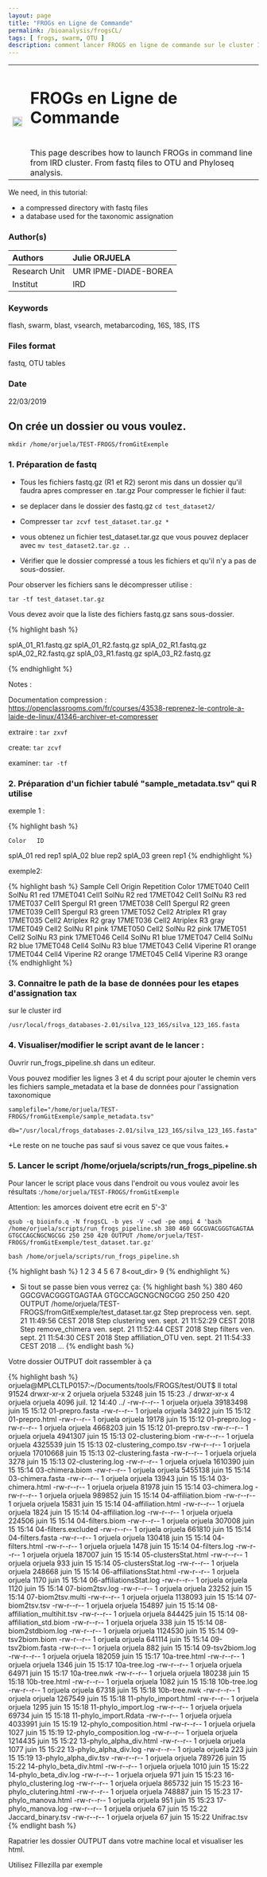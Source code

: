 ```yaml
---
layout: page
title: "FROGs en Ligne de Commande"
permalink: /bioanalysis/frogsCL/
tags: [ frogs, swarm, OTU ]
description: comment lancer FROGS en ligne de commande sur le cluster IRD
---
```

<table class="table-contact">
<tr>
<td><img width="100%" src="{{ site.url }}/images/trainings-linux.png" alt="" />
</td>
<td>
<h1> FROGs en Ligne de Commande</h1><br />
This page describes how to launch FROGs in command line from IRD cluster. From fastq files to OTU and Phyloseq analysis.
</td>
</tr>
</table>


We need, in this tutorial:
* a compressed directory with fastq files
* a database used for the taxonomic assignation


### Author(s)

| Authors  | Julie ORJUELA  |
| :------------- | :------------- |
| Research Unit | UMR IPME-DIADE-BOREA   |
| Institut |  IRD |

### Keywords
flash, swarm, blast, vsearch, metabarcoding, 16S, 18S, ITS

### Files format
fastq, OTU tables

### Date
22/03/2019


## On crée un dossier ou vous voulez.

`mkdir /home/orjuela/TEST-FROGS/fromGitExemple`


### 1. Préparation de fastq

* Tous les fichiers fastq.gz (R1 et R2) seront mis dans un dossier qu'il faudra apres compresser en .tar.gz
Pour compresser le fichier il faut:


- se deplacer dans le dossier des fastq.gz
`cd test_dataset2/`

- Compresser 
`tar zcvf test_dataset.tar.gz * `

- vous obtenez un fichier test_dataset.tar.gz que vous pouvez deplacer avec
`mv test_dataset2.tar.gz .. `

* Vérifier que le dossier compressé a tous les fichiers et qu'il n'y a pas de sous-dossier.

Pour observer les fichiers sans le décompresser utilise :

`tar -tf test_dataset.tar.gz`

Vous devez avoir que la liste des fichiers fastq.gz sans sous-dossier.

{% highlight bash %}

splA_01_R1.fastq.gz
splA_01_R2.fastq.gz
splA_02_R1.fastq.gz
splA_02_R2.fastq.gz
splA_03_R1.fastq.gz
splA_03_R2.fastq.gz

{% endhighlight %}

Notes :

Documentation compression : https://openclassrooms.com/fr/courses/43538-reprenez-le-controle-a-laide-de-linux/41346-archiver-et-compresser

extraire : `tar zxvf`

create:   `tar zcvf`

examiner: `tar -tf`

### 2. Préparation d'un fichier tabulé "sample_metadata.tsv" qui R utilise

exemple 1 :

{% highlight bash %}

	Color	ID
splA_01 red	rep1
splA_02	blue	rep2
splA_03	green	rep1
{% endhighlight %}

exemple2:

{% highlight bash %}
Sample	Cell	Origin	Repetition	Color
17MET040	Cell1	SolNu	R1	red
17MET041	Cell1	SolNu	R2	red
17MET042	Cell1	SolNu	R3	red
17MET037	Cell1	Spergul	R1	green
17MET038	Cell1	Spergul	R2	green
17MET039	Cell1	Spergul	R3	green
17MET052	Cell2	Atriplex	R1	gray
17MET035	Cell2	Atriplex	R2	gray
17MET036	Cell2	Atriplex	R3	gray
17MET049	Cell2	SolNu	R1	pink
17MET050	Cell2	SolNu	R2	pink
17MET051	Cell2	SolNu	R3	pink
17MET046	Cell4	SolNu	R1	blue
17MET047	Cell4	SolNu	R2	blue
17MET048	Cell4	SolNu	R3	blue
17MET043	Cell4	Viperine	R1	orange
17MET044	Cell4	Viperine	R2	orange
17MET045	Cell4	Viperine	R3	orange
{% endhighlight %}


### 3. Connaitre le path de la base de données pour les etapes d'assignation tax

sur le cluster ird

`/usr/local/frogs_databases-2.01/silva_123_16S/silva_123_16S.fasta`


### 4. Visualiser/modifier le script avant de le lancer :

Ouvrir run_frogs_pipeline.sh dans un editeur.

Vous pouvez modifier les lignes 3 et 4 du script pour ajouter le chemin vers les fichiers sample_metadata et la base de données pour l'assignation taxonomique

`samplefile="/home/orjuela/TEST-FROGS/fromGitExemple/sample_metadata.tsv"`

`db="/usr/local/frogs_databases-2.01/silva_123_16S/silva_123_16S.fasta" `

+Le reste on ne touche pas sauf si vous savez ce que vous faites.+


### 5. Lancer le script /home/orjuela/scripts/run_frogs_pipeline.sh

Pour lancer le script place vous dans l'endroit ou vous voulez avoir les résultats :`/home/orjuela/TEST-FROGS/fromGitExemple`

Attention: les amorces doivent etre ecrit en 5'-3' 

`qsub -q bioinfo.q -N frogsCL -b yes -V -cwd -pe ompi 4 'bash /home/orjuela/scripts/run_frogs_pipeline.sh 380 460 GGCGVACGGGTGAGTAA GTGCCAGCNGCNGCGG 250 250 420 OUTPUT /home/orjuela/TEST-FROGS/fromGitExemple/test_dataset.tar.gz'`

`bash /home/orjuela/scripts/run_frogs_pipeline.sh`

{% highlight bash %}
1<minAmpliconSize>
2<maxAmpliconSize>
3<fivePrimPrimer>
4<threePrimPrimer>
5<R1size>
6<R2size>
7<expectedAmpliconSize>
8<out_dir>
9<datasetTarGz>
{% endhighlight %}

- Si tout se passe bien vous verrez ça:
{% highlight bash %}
380
460
GGCGVACGGGTGAGTAA
GTGCCAGCNGCNGCGG
250
250
420
OUTPUT
/home/orjuela/TEST-FROGS/fromGitExemple/test_dataset.tar.gz
Step preprocess ven. sept. 21 11:49:56 CEST 2018
Step clustering ven. sept. 21 11:52:29 CEST 2018
Step remove_chimera ven. sept. 21 11:52:44 CEST 2018
Step filters ven. sept. 21 11:54:30 CEST 2018
Step affiliation_OTU ven. sept. 21 11:54:33 CEST 2018 ...
{% endlight bash %}

Votre dossier OUTPUT doit rassembler à ça

{% highlight bash %}
orjuela@MPLCLTLP0157:~/Documents/tools/FROGS/test/OUT$ ll
total 91524
drwxr-xr-x 2 orjuela orjuela    53248 juin  15 15:23 ./
drwxr-xr-x 4 orjuela orjuela     4096 juil. 12 14:40 ../
-rw-r--r-- 1 orjuela orjuela 39183498 juin  15 15:12 01-prepro.fasta
-rw-r--r-- 1 orjuela orjuela    34922 juin  15 15:12 01-prepro.html
-rw-r--r-- 1 orjuela orjuela    19178 juin  15 15:12 01-prepro.log
-rw-r--r-- 1 orjuela orjuela  4668203 juin  15 15:12 01-prepro.tsv
-rw-r--r-- 1 orjuela orjuela  4941307 juin  15 15:13 02-clustering.biom
-rw-r--r-- 1 orjuela orjuela  4325539 juin  15 15:13 02-clustering_compo.tsv
-rw-r--r-- 1 orjuela orjuela 17010668 juin  15 15:13 02-clustering.fasta
-rw-r--r-- 1 orjuela orjuela     3278 juin  15 15:13 02-clustering.log
-rw-r--r-- 1 orjuela orjuela  1610390 juin  15 15:14 03-chimera.biom
-rw-r--r-- 1 orjuela orjuela  5455138 juin  15 15:14 03-chimera.fasta
-rw-r--r-- 1 orjuela orjuela    13943 juin  15 15:14 03-chimera.html
-rw-r--r-- 1 orjuela orjuela    81978 juin  15 15:14 03-chimera.log
-rw-r--r-- 1 orjuela orjuela   989852 juin  15 15:14 04-affiliation.biom
-rw-r--r-- 1 orjuela orjuela    15831 juin  15 15:14 04-affiliation.html
-rw-r--r-- 1 orjuela orjuela     1824 juin  15 15:14 04-affiliation.log
-rw-r--r-- 1 orjuela orjuela   224506 juin  15 15:14 04-filters.biom
-rw-r--r-- 1 orjuela orjuela   307008 juin  15 15:14 04-filters.excluded
-rw-r--r-- 1 orjuela orjuela   661810 juin  15 15:14 04-filters.fasta
-rw-r--r-- 1 orjuela orjuela   130418 juin  15 15:14 04-filters.html
-rw-r--r-- 1 orjuela orjuela     1478 juin  15 15:14 04-filters.log
-rw-r--r-- 1 orjuela orjuela   187007 juin  15 15:14 05-clustersStat.html
-rw-r--r-- 1 orjuela orjuela      933 juin  15 15:14 05-clustersStat.log
-rw-r--r-- 1 orjuela orjuela   248668 juin  15 15:14 06-affiliationsStat.html
-rw-r--r-- 1 orjuela orjuela     1170 juin  15 15:14 06-affiliationsStat.log
-rw-r--r-- 1 orjuela orjuela     1120 juin  15 15:14 07-biom2tsv.log
-rw-r--r-- 1 orjuela orjuela    23252 juin  15 15:14 07-biom2tsv.multi
-rw-r--r-- 1 orjuela orjuela  1138093 juin  15 15:14 07-biom2tsv.tsv
-rw-r--r-- 1 orjuela orjuela   154897 juin  15 15:14 08-affiliation_multihit.tsv
-rw-r--r-- 1 orjuela orjuela   844425 juin  15 15:14 08-affiliation_std.biom
-rw-r--r-- 1 orjuela orjuela      338 juin  15 15:14 08-biom2stdbiom.log
-rw-r--r-- 1 orjuela orjuela  1124530 juin  15 15:14 09-tsv2biom.biom
-rw-r--r-- 1 orjuela orjuela   641114 juin  15 15:14 09-tsv2biom.fasta
-rw-r--r-- 1 orjuela orjuela      882 juin  15 15:14 09-tsv2biom.log
-rw-r--r-- 1 orjuela orjuela   182059 juin  15 15:17 10a-tree.html
-rw-r--r-- 1 orjuela orjuela     1346 juin  15 15:17 10a-tree.log
-rw-r--r-- 1 orjuela orjuela    64971 juin  15 15:17 10a-tree.nwk
-rw-r--r-- 1 orjuela orjuela   180238 juin  15 15:18 10b-tree.html
-rw-r--r-- 1 orjuela orjuela     1082 juin  15 15:18 10b-tree.log
-rw-r--r-- 1 orjuela orjuela    67318 juin  15 15:18 10b-tree.nwk
-rw-r--r-- 1 orjuela orjuela  1267549 juin  15 15:18 11-phylo_import.html
-rw-r--r-- 1 orjuela orjuela     1295 juin  15 15:18 11-phylo_import.log
-rw-r--r-- 1 orjuela orjuela    69734 juin  15 15:18 11-phylo_import.Rdata
-rw-r--r-- 1 orjuela orjuela  4033991 juin  15 15:19 12-phylo_composition.html
-rw-r--r-- 1 orjuela orjuela     1027 juin  15 15:19 12-phylo_composition.log
-rw-r--r-- 1 orjuela orjuela  1214435 juin  15 15:22 13-phylo_alpha_div.html
-rw-r--r-- 1 orjuela orjuela     1077 juin  15 15:22 13-phylo_alpha_div.log
-rw-r--r-- 1 orjuela orjuela      223 juin  15 15:19 13-phylo_alpha_div.tsv
-rw-r--r-- 1 orjuela orjuela   789726 juin  15 15:22 14-phylo_beta_div.html
-rw-r--r-- 1 orjuela orjuela     1010 juin  15 15:22 14-phylo_beta_div.log
-rw-r--r-- 1 orjuela orjuela      971 juin  15 15:23 16-phylo_clustering.log
-rw-r--r-- 1 orjuela orjuela   865732 juin  15 15:23 16-phylo_clutering.html
-rw-r--r-- 1 orjuela orjuela   748887 juin  15 15:23 17-phylo_manova.html
-rw-r--r-- 1 orjuela orjuela      951 juin  15 15:23 17-phylo_manova.log
-rw-r--r-- 1 orjuela orjuela       67 juin  15 15:22 Jaccard_binary.tsv
-rw-r--r-- 1 orjuela orjuela       67 juin  15 15:22 Unifrac.tsv
{% endlight bash %}

Rapatrier les dossier OUTPUT dans votre machine local et visualiser les html.

Utilisez Fillezilla par exemple




